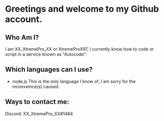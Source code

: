 # Greetings and welcome to my Github account.

## Who Am I?

I am XX_XtremePro_XX or XtremeProX97, I currently know how to code or script in a service known as "Autocode".

## Which languages can I use?

- node.js This is the only language I know of, I am sorry for the inconveince(s) caused.

## Ways to contact me:
Discord: XX_XtremePro_XX#1484
